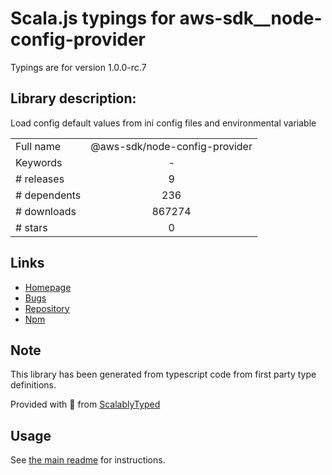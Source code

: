 
# Scala.js typings for aws-sdk__node-config-provider

Typings are for version 1.0.0-rc.7

## Library description:
Load config default values from ini config files and environmental variable

|                    |                 |
| ------------------ | :-------------: |
| Full name          | @aws-sdk/node-config-provider |
| Keywords           | - |
| # releases         | 9 |
| # dependents       | 236 |
| # downloads        | 867274 |
| # stars            | 0 |

## Links
- [Homepage](https://github.com/aws/aws-sdk-js-v3/tree/master/packages/node-config-provider)
- [Bugs](https://github.com/aws/aws-sdk-js-v3/issues)
- [Repository](https://github.com/aws/aws-sdk-js-v3)
- [Npm](https://www.npmjs.com/package/%40aws-sdk%2Fnode-config-provider)
    


## Note
This library has been generated from typescript code from first party type definitions.

Provided with :purple_heart: from [ScalablyTyped](https://github.com/oyvindberg/ScalablyTyped)

## Usage
See [the main readme](../../readme.md) for instructions.


